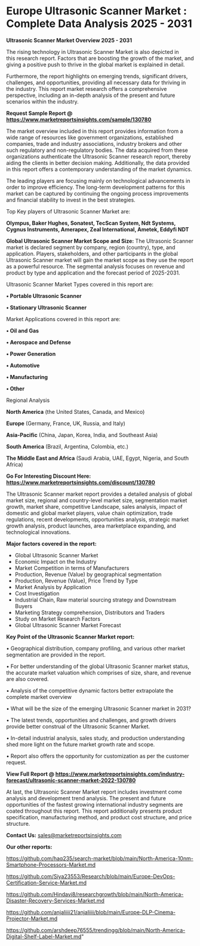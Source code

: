 # Europe Ultrasonic Scanner Market : Complete Data Analysis 2025 - 2031

<Strong> Ultrasonic Scanner Market Overview 2025 - 2031</strong>

The rising technology in Ultrasonic Scanner Market is also depicted in this research report. Factors that are boosting the growth of the market, and giving a positive push to thrive in the global market is explained in detail.

Furthermore, the report highlights on emerging trends, significant drivers, challenges, and opportunities, providing all necessary data for thriving in the industry. This report market research offers a comprehensive perspective, including an in-depth analysis of the present and future scenarios within the industry.

<strong>Request Sample Report @ <a href=https://www.marketreportsinsights.com/sample/130780>https://www.marketreportsinsights.com/sample/130780</a></strong>

The market overview included in this report provides information from a wide range of resources like government organizations, established companies, trade and industry associations, industry brokers and other such regulatory and non-regulatory bodies. The data acquired from these organizations authenticate the Ultrasonic Scanner research report, thereby aiding the clients in better decision making. Additionally, the data provided in this report offers a contemporary understanding of the market dynamics.

The leading players are focusing mainly on technological advancements in order to improve efficiency. The long-term development patterns for this market can be captured by continuing the ongoing process improvements and financial stability to invest in the best strategies.

Top Key players of Ultrasonic Scanner Market are:

<strong>Olympus, Baker Hughes, Sonatest, TecScan System, Ndt Systems, Cygnus Instruments, Amerapex, Zeal International, Ametek, Eddyfi NDT</strong>

<strong><b>Global Ultrasonic Scanner Market Scope and Size:</b></strong>
The Ultrasonic Scanner market is declared segment by company, region (country), type, and application. Players, stakeholders, and other participants in the global Ultrasonic Scanner market will gain the market scope as they use the report as a powerful resource. The segmental analysis focuses on revenue and product by type and application and the forecast period of 2025-2031.

Ultrasonic Scanner Market Types covered in this report are:

<strong>• Portable Ultrasonic Scanner

• Stationary Ultrasonic Scanner</strong>

Market Applications covered in this report are:

<strong>• Oil and Gas

• Aerospace and Defense

• Power Generation

• Automotive

• Manufacturing

• Other</strong> 

Regional Analysis

<strong>North America</strong> (the United States, Canada, and Mexico)

<strong>Europe</strong> (Germany, France, UK, Russia, and Italy)

<strong>Asia-Pacific</strong> (China, Japan, Korea, India, and Southeast Asia)

<strong>South America</strong> (Brazil, Argentina, Colombia, etc.)

<strong>The Middle East and Africa</strong> (Saudi Arabia, UAE, Egypt, Nigeria, and South Africa)

<strong>Go For Interesting Discount Here: <a href=https://www.marketreportsinsights.com/discount/130780>https://www.marketreportsinsights.com/discount/130780</a></strong>

The Ultrasonic Scanner market report provides a detailed analysis of global market size, regional and country-level market size, segmentation market growth, market share, competitive Landscape, sales analysis, impact of domestic and global market players, value chain optimization, trade regulations, recent developments, opportunities analysis, strategic market growth analysis, product launches, area marketplace expanding, and technological innovations.

<strong><b>Major factors covered in the report:</b></strong>
<ul>
  <li>Global Ultrasonic Scanner Market </li>
  <li>Economic Impact on the Industry</li>
  <li>Market Competition in terms of Manufacturers</li>
  <li>Production, Revenue (Value) by geographical segmentation</li>
  <li>Production, Revenue (Value), Price Trend by Type</li>
  <li>Market Analysis by Application</li>
  <li>Cost Investigation</li>
  <li>Industrial Chain, Raw material sourcing strategy and Downstream Buyers</li>
  <li>Marketing Strategy comprehension, Distributors and Traders</li>
  <li>Study on Market Research Factors</li>
  <li>Global Ultrasonic Scanner Market Forecast</li>
</ul>

<strong><b>Key Point of the Ultrasonic Scanner Market report:</b></strong>

• Geographical distribution, company profiling, and various other market segmentation are provided in the report.

• For better understanding of the global Ultrasonic Scanner market status, the accurate market valuation which comprises of size, share, and revenue are also covered.

• Analysis of the competitive dynamic factors better extrapolate the complete market overview

• What will be the size of the emerging Ultrasonic Scanner market in 2031?

• The latest trends, opportunities and challenges, and growth drivers provide better construal of the Ultrasonic Scanner Market.

• In-detail industrial analysis, sales study, and production understanding shed more light on the future market growth rate and scope.

• Report also offers the opportunity for customization as per the customer request.

<strong><b>View Full Report @ <a href=https://www.marketreportsinsights.com/industry-forecast/ultrasonic-scanner-market-2022-130780>https://www.marketreportsinsights.com/industry-forecast/ultrasonic-scanner-market-2022-130780</a></b></strong>


At last, the Ultrasonic Scanner Market report includes investment come analysis and development trend analysis. The present and future opportunities of the fastest growing international industry segments are coated throughout this report. This report additionally presents product specification, manufacturing method, and product cost structure, and price structure.

<strong>Contact Us:</strong>
sales@marketreportsinsights.com

<strong>Our other reports:</strong>

<a href=https://github.com/haq235/search-market/blob/main/North-America-10nm-Smartphone-Processors-Market.md>https://github.com/haq235/search-market/blob/main/North-America-10nm-Smartphone-Processors-Market.md</a>

<a href=https://github.com/Siya23553/Research/blob/main/Europe-DevOps-Certification-Service-Market.md>https://github.com/Siya23553/Research/blob/main/Europe-DevOps-Certification-Service-Market.md</a>

<a href=https://github.com/Hindavi8/researchgrowth/blob/main/North-America-Disaster-Recovery-Services-Market.md>https://github.com/Hindavi8/researchgrowth/blob/main/North-America-Disaster-Recovery-Services-Market.md</a>

<a href=https://github.com/anjaliiii21/anjaliiii/blob/main/Europe-DLP-Cinema-Projector-Market.md>https://github.com/anjaliiii21/anjaliiii/blob/main/Europe-DLP-Cinema-Projector-Market.md</a>

<a href=https://github.com/arshdeep76555/trendingg/blob/main/North-America-Digital-Shelf-Label-Market.md>https://github.com/arshdeep76555/trendingg/blob/main/North-America-Digital-Shelf-Label-Market.md</a>"
